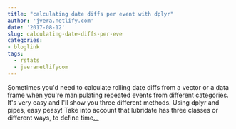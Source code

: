 ```yaml
---
title: "calculating date diffs per event with dplyr"
author: 'jvera.netlify.com'
date: '2017-08-12'
slug: calculating-date-diffs-per-eve
categories:
- bloglink
tags:
  - rstats
  - jveranetlifycom
---
```


Sometimes you'd need to calculate rolling date diffs from a vector or a data frame when you're manipulating repeated events from different categories. It's very easy and I'll show you three different methods. Using dplyr and pipes, easy peasy! Take into account that lubridate has three classes or different ways, to define time[... <i class="fas fa-external-link-alt"></i>](http://jvera.netlify.com/post/2017/08/12/calculating-date-diffs-per-grouped-events-with-dplyr/)

